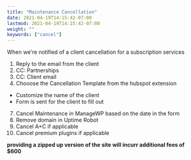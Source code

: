 ```yaml
---
title: "Maintenance Cancellation"
date: 2021-04-19T14:15:42-07:00
lastmod: 2021-04-19T14:15:42-07:00
weight: ""
keywords: ["cancel"]
---
```


When we're notified of a client cancellation for a subscription services

1. Reply to the email from the client
2. CC: Partnerships
3. CC: Client email
4. Chooose the Cancellation Template from the hubspot extension
  - Customize the name of the client
  - Form is sent for the client to fill out
7. Cancel Maintenance in ManageWP based on the date in the form
8. Remove domain in Uptime Robot
9. Cancel A+C if applicable
10. Cancel premium plugins if applicable

**providing a zipped up version of the site will incurr additional fees of $600**
